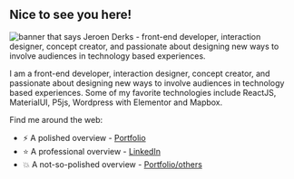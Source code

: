 ## Nice to see you here!

<img src="https://derks.dk/shared_files/github_banner.jpg" alt="banner that says Jeroen Derks - front-end developer, interaction designer, concept creator, and passionate about designing new ways to involve audiences in technology based experiences. ">

I am a front-end developer, interaction designer, concept creator, and passionate about designing new ways to involve audiences in technology based experiences. Some of my favorite technologies include ReactJS, MaterialUI, P5js, Wordpress with Elementor and Mapbox.


Find me around the web:
- ⚡ A polished overview - <a href="https://derks.dk/#/">Portfolio</a> 
- ⭐ A professional overview - <a href="https://www.linkedin.com/in/derksdk/">LinkedIn</a> 
- 💥 A not-so-polished overview - <a href="https://derks.dk/#/others">Portfolio/others</a> 
